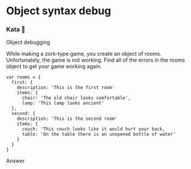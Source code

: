 # Object syntax debug

### Kata 🥋

Object debugging

While making a zork-type game, you create an object of rooms. Unfortunately, the game is not working. Find all of the errors in the rooms object to get your game working again.

    var rooms = {
      first: {
        description: 'This is the first room'
        items: {
          chair: 'The old chair looks comfortable',
          lamp: 'This lamp looks ancient'
      },
      second: {
        description: 'This is the second room'
        items: {
          couch: 'This couch looks like it would hurt your back,
          table: 'On the table there is an unopened bottle of water'
        }
      }
    }
    
  
  Answer
  
  
